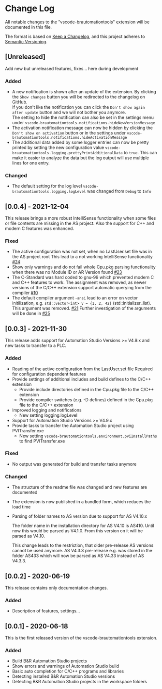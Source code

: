 # Change Log

All notable changes to the "vscode-brautomationtools" extension will be documented in this file.

The format is based on [Keep a Changelog](https://keepachangelog.com/en/1.0.0/),
and this project adheres to [Semantic Versioning](https://semver.org/spec/v2.0.0.html).

## [Unreleased]
Add new but unreleased features, fixes... here during development

### Added
- A new notification is shown after an update of the extension. By clicking the `Show changes` button you will be redirected to the changelog on GitHub.<br/>
  If you don't like the notification you can click the `Don't show again after update` button and we will not bother you anymore.<br/>
  The setting to hide the notification can also be set in the settings menu under `vscode-brautomationtools.notifications.hideNewVersionMessage`
- The activation notification message can now be hidden by clicking the `Don't show on activation` button or in the settings under `vscode-brautomationtools.notifications.hideActivationMessage`
- The additional data added by some logger entries can now be pretty printed by setting the new configuration value `vscode-brautomationtools.logging.prettyPrintAdditionalData` to `true`. This can make it easier to analyze the data but the log output will use multiple lines for one entry.

### Changed
- The default setting for the log level `vscode-brautomationtools.logging.logLevel` was changed from `Debug` to `Info`


## [0.0.4] - 2021-12-04
This release brings a more robust IntelliSense functionality when some files or file contents are missing in the AS project.
Also the support for C++ and modern C features was enhanced.

### Fixed
- The active configuration was not set, when no LastUser.set file was in the AS project root
  This lead to a not working IntelliSense functionality
  [#24](https://github.com/br-automation-com/vscode-brautomationtools/issues/24)
- Show only warnings and do not fail whole Cpu.pkg parsing functionality when there was no Module ID or AR Version found
  [#23](https://github.com/br-automation-com/vscode-brautomationtools/issues/23)
- The C-Standard was hard coded to gnu-99 which prevented modern C and C++ features to work. The assignment was removed, as newer versions of the C/C++
  extension support automatic querying from the compiler
  [#10](https://github.com/br-automation-com/vscode-brautomationtools/issues/10)
- The default compiler argument `-ansi` lead to an error on vector initilization, e.g. `std::vector<int> v = {1, 2, 42}` (std::initializer_list).
  This argument was removed.
  [#21](https://github.com/br-automation-com/vscode-brautomationtools/issues/21)
  Further investigation of the arguments will be done in [#25](https://github.com/br-automation-com/vscode-brautomationtools/issues/25)


## [0.0.3] - 2021-11-30
This release adds support for Automation Studio Versions >= V4.9.x and new tasks to transfer to a PLC.

### Added
- Reading of the active configuration from the LastUser.set file
  Required for configuration dependent features
- Provide settings of additional includes and build defines to the C/C++ extension
  - Provide include directories defined in the Cpu.pkg file to the C/C++ extension
  - Provide compiler switches (e.g. -D defines) defined in the Cpu.pkg file to the C/C++ extension
- Improved logging and notifications
  - New setting logging.logLevel
- Support for Automation Studio Versions >= V4.9.x
- Provide tasks to transfer the Automation Studio project using PVITransfer.exe
  - New setting `vscode-brautomationtools.environment.pviInstallPaths` to find PVITransfer.exe

### Fixed
- No output was generated for build and transfer tasks anymore

### Changed
- The structure of the readme file was changed and new features are documented
- The extension is now published in a bundled form, which reduces the load time
- Parsing of folder names to AS version due to support for AS V4.10.x

  The folder name in the installation directory for AS V4.10 is AS410.
  Until now this would be parsed as V4.1.0. From this version on it will be parsed as V4.10.

  This change leads to the restriction, that older pre-release AS versions cannot be used anymore. AS V4.3.3 pre-release e.g. was stored in the folder AS433 which will now be parsed as AS V4.33 instead of AS V4.3.3.


## [0.0.2] - 2020-06-19
This release contains only documentation changes.

### Added
- Description of features, settings...

## [0.0.1] - 2020-06-18
This is the first released version of the vscode-brautomationtools extension.

### Added
- Build B&R Automation Studio projects
- Show errors and warnings of Automation Studio build
- Basic auto completion for C/C++ programs and libraries
- Detecting installed B&R Automation Studio versions
- Detecting B&R Automation Studio projects in the workspace folders